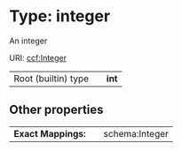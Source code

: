 
# Type: integer

An integer

URI: [ccf:Integer](http://purl.org/ccf/Integer)

|  |  |  |
| --- | --- | --- |
| Root (builtin) type | | **int** |

## Other properties

|  |  |  |
| --- | --- | --- |
| **Exact Mappings:** | | schema:Integer |
